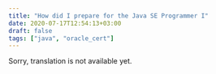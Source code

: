 ```yaml
---
title: "How did I prepare for the Java SE Programmer I"
date: 2020-07-17T12:54:13+03:00
draft: false
tags: ["java", "oracle_cert"]
---
```


​​Sorry, translation is not available yet.
